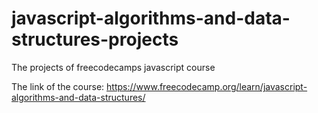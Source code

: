 # javascript-algorithms-and-data-structures-projects
The projects of freecodecamps javascript course

The link of the course:
https://www.freecodecamp.org/learn/javascript-algorithms-and-data-structures/
